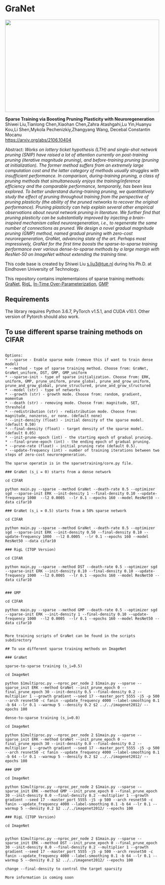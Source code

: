 # GraNet

<img src="https://github.com/Shiweiliuiiiiiii/GraNet/blob/main/GraNet_github.png" width="500" height="300">


**Sparse Training via Boosting Pruning Plasticity with Neuroregeneration**<br>
Shiwei Liu,Tianlong Chen,Xiaohan Chen,Zahra Atashgahi,Lu Yin,Huanyu Kou,Li Shen,Mykola Pechenizkiy,Zhangyang Wang, Decebal Constantin Mocanu<br>
https://arxiv.org/abs/2106.10404<br>

Abstract: *Works on lottery ticket hypothesis (LTH) and single-shot network pruning (SNIP) have raised a lot of attention currently on post-training pruning (iterative magnitude pruning), and before-training pruning (pruning at initialization). The former method suffers from an extremely large computation cost and the latter category of methods usually struggles with insufficient performance. In comparison, during-training pruning, a class of pruning methods that simultaneously enjoys the training/inference efficiency and the comparable performance, temporarily, has been less explored. To better understand during-training pruning, we quantitatively study the effect of pruning throughout training from the perspective of pruning plasticity (the ability of the pruned networks to recover the original performance). Pruning plasticity can help explain several other empirical observations about neural network pruning in literature. We further find that pruning plasticity can be substantially improved by injecting a brain-inspired mechanism called neuroregeneration, i.e., to regenerate the same number of connections as pruned. We design a novel gradual magnitude pruning (GMP) method, named gradual pruning with zero-cost neuroregeneration, GraNet, advancing state of the art. Perhaps most impressively, GraNet for the first time boosts the sparse-to-sparse training performance over various dense-to-sparse methods by a large margin with ResNet-50 on ImageNet without extending the training time.*


This code base is created by Shiwei Liu [s.liu3@tue.nl](mailto:s.liu3@tue.nl) during his Ph.D. at Eindhoven University of Technology.<br>

This repository contains implementaions of sparse training methods: [GraNet](https://arxiv.org/abs/2106.10404), [RigL](https://arxiv.org/abs/1911.11134), [In-Time Over-Parameterization](https://arxiv.org/abs/2102.02887), [GMP](https://arxiv.org/abs/1902.09574)

## Requirements 
The library requires Python 3.6.7, PyTorch v1.5.1, and CUDA v10.1. Other version of Pytorch should also work.

## To use different sparse training methods on CIFAR

```

Options:
* --sparse - Enable sparse mode (remove this if want to train dense model)
* --method - type of sparse training method. Choose from: GraNet, GraNet_uniform, DST, GMP, GMP_uniform
* --sparse-init - type of sparse initialization. Choose from: ERK, uniform, GMP, prune_uniform, prune_global, prune_and_grow_uniform, prune_and_grow_global, prune_structured, prune_and_grow_structured
* --model (str) - type of networks
* --growth (str) - growth mode. Choose from: random, gradient, momentum
* --death (str) - removing mode. Choose from: magnitude, SET, threshold
* --redistribution (str) - redistribution mode. Choose from: magnitude, nonzeros, or none. (default none)
* --init-density (float) - initial density of the sparse model. (default 0.50)
* --final-density (float) - target density of the sparse model. (default 0.05)
* --init-prune-epoch (int) - the starting epoch of gradual pruning.
* --final-prune-epoch (int) - the ending epoch of gradual pruning.
* --prune-rate (float) - initial pruning rate (default 0.5).
* --update-frequency (int) - number of training iterations between two steps of zero-cost neuroregeneration.

The sparse operatin is in the sparsetraining/core.py file. 

### GraNet (s_i = 0) starts from a dense network

cd CIFAR

python main.py --sparse --method GraNet --death-rate 0.5 --optimizer sgd --sparse-init ERK --init-density 1 --final-density 0.10 --update-frequency 1000  --l2 0.0005  --lr 0.1 --epochs 160 --model ResNet50 --data cifar10  

### GraNet (s_i = 0.5) starts from a 50% sparse network

cd CIFAR

python main.py --sparse --method GraNet --death-rate 0.5 --optimizer sgd --sparse-init ERK --init-density 0.50 --final-density 0.10 --update-frequency 1000  --l2 0.0005  --lr 0.1 --epochs 160 --model ResNet50 --data cifar10  

### RigL (ITOP Version)

cd CIFAR

python main.py --sparse --method DST --death-rate 0.5 --optimizer sgd --sparse-init ERK --init-density 0.10 --final-density 0.10 --update-frequency 1000  --l2 0.0005  --lr 0.1 --epochs 160 --model ResNet50 --data cifar10  


### GMP 

cd CIFAR

python main.py --sparse --method GMP --death-rate 0.5 --optimizer sgd --sparse-init ERK --init-density 1 --final-density 0.10 --update-frequency 1000  --l2 0.0005  --lr 0.1 --epochs 160 --model ResNet50 --data cifar10  


More training scripts of GraNet can be found in the scripts subdirectory

## To use different sparse training methods on ImageNet

### GraNet 

sparse-to-sparse training (s_i=0.5)

cd ImageNet

python $1multiproc.py --nproc_per_node 2 $1main.py --sparse --sparse_init ERK --method GraNet --init_prune_epoch 0 --final_prune_epoch 30 --init-density 0.5 --final-density 0.2 --multiplier 1 --growth gradient --seed 17 --master_port 5555 -j5 -p 500 --arch resnet50 -c fanin --update_frequency 4000 --label-smoothing 0.1 -b 64 --lr 0.1 --warmup 5 --density 0.2 $2 ../../imagenet2012/ --epochs 100

dense-to-sparse training (s_i=0.0)

cd ImageNet

python $1multiproc.py --nproc_per_node 2 $1main.py --sparse --sparse_init ERK --method GraNet --init_prune_epoch 0 --final_prune_epoch 30 --init-density 0.0 --final-density 0.2 --multiplier 1 --growth gradient --seed 17 --master_port 5555 -j5 -p 500 --arch resnet50 -c fanin --update_frequency 4000 --label-smoothing 0.1 -b 64 --lr 0.1 --warmup 5 --density 0.2 $2 ../../imagenet2012/ --epochs 100

### GMP

cd ImageNet

python $1multiproc.py --nproc_per_node 2 $1main.py --sparse --sparse_init ERK --method GMP --init_prune_epoch 0 --final_prune_epoch 30 --init-density 0.0 --final-density 0.2 --multiplier 1 --growth gradient --seed 17 --master_port 5555 -j5 -p 500 --arch resnet50 -c fanin --update_frequency 4000 --label-smoothing 0.1 -b 64 --lr 0.1 --warmup 5 --density 0.2 $2 ../../imagenet2012/ --epochs 100

### RigL (ITOP Version)

cd ImageNet


python $1multiproc.py --nproc_per_node 2 $1main.py --sparse --sparse_init ERK --method DST --init_prune_epoch 0 --final_prune_epoch 30 --init-density 0.0 --final-density 0.2 --multiplier 1 --growth gradient --seed 17 --master_port 5555 -j5 -p 500 --arch resnet50 -c fanin --update_frequency 4000 --label-smoothing 0.1 -b 64 --lr 0.1 --warmup 5 --density 0.2 $2 ../../imagenet2012/ --epochs 100

change --final-density to control the target sparsity

More information is coming soon
